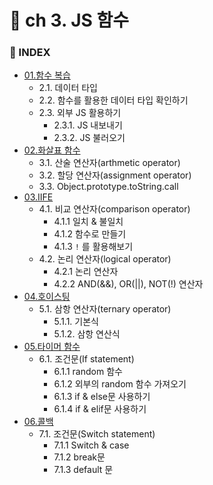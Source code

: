 
# 📝 ch 3. JS 함수

### 📌 INDEX 
- [01.함수 복습]()
  - 2.1. 데이터 타입
  - 2.2. 함수를 활용한 데이터 타입 확인하기
  - 2.3. 외부 JS 활용하기
      - 2.3.1. JS 내보내기
      - 2.3.2. JS 불러오기
- [02.화살표 함수]()
  - 3.1. 산술 연산자(arthmetic operator)
  - 3.2. 할당 연산자(assignment operator)
  - 3.3. Object.prototype.toString.call
- [03.IIFE]()
  - 4.1. 비교 연산자(comparison operator)
      - 4.1.1 일치 & 불일치
      - 4.1.2 함수로 만들기
      - 4.1.3 `!` 를 활용해보기
  - 4.2. 논리 연산자(logical operator)
      - 4.2.1 논리 연산자
      - 4.2.2 AND(&&), OR(||), NOT(!) 연산자
- [04.호이스팅]()
  - 5.1. 삼항 연산자(ternary operator)
      - 5.1.1. 기본식
      - 5.1.2. 삼항 연산식
- [05.타이머 함수]()
  - 6.1. 조건문(If statement)
      - 6.1.1 random 함수
      - 6.1.2 외부의 random 함수 가져오기
      - 6.1.3 if & else문 사용하기
      - 6.1.4 if & elif문 사용하기
- [06.콜백]()
  - 7.1. 조건문(Switch statement)
      - 7.1.1 Switch & case
      - 7.1.2 break문
      - 7.1.3 default 문
